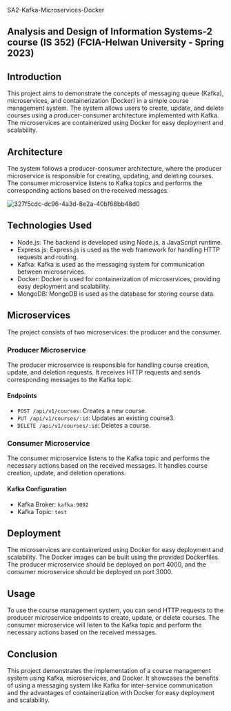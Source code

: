 SA2-Kafka-Microservices-Docker

## Analysis and Design of Information Systems-2 course (IS 352) (FCIA-Helwan University - Spring 2023)

## Introduction

This project aims to demonstrate the concepts of messaging queue (Kafka), microservices, and containerization (Docker) in a simple course management system. The system allows users to create, update, and delete courses using a producer-consumer architecture implemented with Kafka. The microservices are containerized using Docker for easy deployment and scalability.

## Architecture

The system follows a producer-consumer architecture, where the producer microservice is responsible for creating, updating, and deleting courses. The consumer microservice listens to Kafka topics and performs the corresponding actions based on the received messages.

![327f5cdc-dc96-4a3d-8e2a-40bf68bb48d0](https://github.com/fixflex/backend/assets/124518625/8705f021-62c8-4115-94f3-226576d73578)

## Technologies Used

- Node.js: The backend is developed using Node.js, a JavaScript runtime.
- Express.js: Express.js is used as the web framework for handling HTTP requests and routing.
- Kafka: Kafka is used as the messaging system for communication between microservices.
- Docker: Docker is used for containerization of microservices, providing easy deployment and scalability.
- MongoDB: MongoDB is used as the database for storing course data.

## Microservices

The project consists of two microservices: the producer and the consumer.

### Producer Microservice

The producer microservice is responsible for handling course creation, update, and deletion requests. It receives HTTP requests and sends corresponding messages to the Kafka topic.

#### Endpoints

- `POST /api/v1/courses`: Creates a new course.
- `PUT /api/v1/courses/:id`: Updates an existing course3.
- `DELETE /api/v1/courses/:id`: Deletes a course.

### Consumer Microservice

The consumer microservice listens to the Kafka topic and performs the necessary actions based on the received messages. It handles course creation, update, and deletion operations.

#### Kafka Configuration

- Kafka Broker: `kafka:9092`
- Kafka Topic: `test`

## Deployment

The microservices are containerized using Docker for easy deployment and scalability. The Docker images can be built using the provided Dockerfiles. The producer microservice should be deployed on port 4000, and the consumer microservice should be deployed on port 3000.

## Usage

To use the course management system, you can send HTTP requests to the producer microservice endpoints to create, update, or delete courses. The consumer microservice will listen to the Kafka topic and perform the necessary actions based on the received messages.

## Conclusion

This project demonstrates the implementation of a course management system using Kafka, microservices, and Docker. It showcases the benefits of using a messaging system like Kafka for inter-service communication and the advantages of containerization with Docker for easy deployment and scalability.
